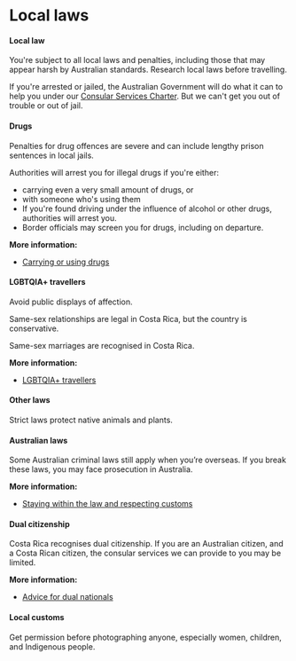 # Local laws

#### Local law

You're subject to all local laws and penalties, including those that may appear harsh by Australian standards. Research local laws before travelling.

If you're arrested or jailed, the Australian Government will do what it can to help you under our [Consular Services Charter](/node/46). But we can't get you out of trouble or out of jail.

#### Drugs

Penalties for drug offences are severe and can include lengthy prison sentences in local jails.

Authorities will arrest you for illegal drugs if you're either:

* carrying even a very small amount of drugs, or
* with someone who's using them
* If you're found driving under the influence of alcohol or other drugs, authorities will arrest you.
* Border officials may screen you for drugs, including on departure.

**More information:**

* [Carrying or using drugs](/before-you-go/laws/drugs "Carrying or using drugs")

#### LGBTQIA+ travellers

Avoid public displays of affection.

Same-sex relationships are legal in Costa Rica, but the country is conservative.

Same-sex marriages are recognised in Costa Rica.

**More information:**

* [LGBTQIA+ travellers](/before-you-go/who-you-are/LGBTQIA "Advice for LGBTQIA+ travellers")

#### Other laws

Strict laws protect native animals and plants.

#### Australian laws

Some Australian criminal laws still apply when you’re overseas. If you break these laws, you may face prosecution in Australia.

**More information:**

* [Staying within the law and respecting customs](/before-you-go/laws "Staying within the law")

#### Dual citizenship

Costa Rica recognises dual citizenship. If you are an Australian citizen, and a Costa Rican citizen, the consular services we can provide to you may be limited.

**More information:**

* [Advice for dual nationals](/before-you-go/who-you-are/dual-nationals "Advice for dual nationals")

#### Local customs

Get permission before photographing anyone, especially women, children, and Indigenous people.